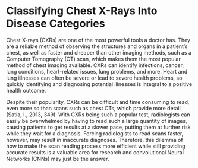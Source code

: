 # Classifying Chest X-Rays Into Disease Categories

Chest X-rays (CXRs) are one of the most powerful tools a doctor has. They are a reliable method of observing the structures and organs in a patient’s chest, as well as faster and cheaper than other imaging methods, such as a Computer Tomography (CT) scan, which makes them the most popular method of chest imaging available. CXRs can identify infections, cancer, lung conditions, heart-related issues, lung problems, and more. Heart and lung illnesses can often be severe or lead to severe health problems, so quickly identifying and diagnosing potential illnesses is integral to a positive health outcome. 

Despite their popularity, CXRs can be difficult and time consuming to read, even more so than scans such as chest CTs, which provide more detail (Satia, I., 2013, 349). With CXRs being such a popular test, radiologists can easily be overwhelmed by having to read such a large quantity of images, causing patients to get results at a slower pace, putting them at further risk while they wait for a diagnosis. Forcing radiologists to read scans faster, however, may result in inaccurate diagnoses. Therefore, this dilemma of how to make the scan reading process more efficient while still providing accurate results is a valuable area for research and convolutional Neural Networks (CNNs) may just be the answer.
